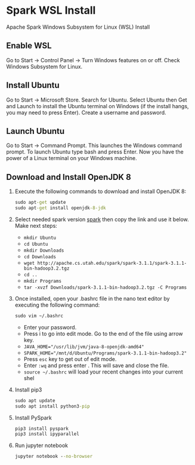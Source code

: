 # Spark WSL Install

Apache Spark Windows Subsystem for Linux (WSL) Install

## Enable WSL

Go to Start → Control Panel → Turn Windows features on or off. Check Windows Subsystem for Linux.

## Install Ubuntu

Go to Start → Microsoft Store. Search for Ubuntu. Select Ubuntu then Get and Launch to install the Ubuntu terminal on Windows (if the install hangs, you may need to press Enter). Create a username and password.

## Launch Ubuntu

Go to Start → Command Prompt. This launches the Windows command prompt. To launch Ubuntu type bash and press Enter. Now you have the power of a Linux terminal on your Windows machine.

## Download and Install OpenJDK 8

1. Execute the following commands to download and install OpenJDK 8:

    ```cmd
    sudo apt-get update
    sudo apt-get install openjdk-8-jdk
    ```

2. Select needed spark version [spark](https://spark.apache.org/downloads.html) then copy the link and use it below. Make next steps:
    - `mkdir Ubuntu`
    - `cd Ubuntu`
    - `mkdir Downloads`
    - `cd Downloads`
    - `wget http://apache.cs.utah.edu/spark/spark-3.1.1/spark-3.1.1-bin-hadoop3.2.tgz`
    - `cd ..`
    - `mkdir Programs`
    - `tar -xvzf Downloads/spark-3.1.1-bin-hadoop3.2.tgz -C Programs`

3. Once installed, open your .bashrc file in the nano text editor by executing the following command:

    ```cmd
    sudo vim ~/.bashrc
    ```

    - Enter your password.
    - Press i to go into edit mode. Go to the end of the file using arrow key.
    - `JAVA_HOME="/usr/lib/jvm/java-8-openjdk-amd64"`
    - `SPARK_HOME="/mnt/d/Ubuntu/Programs/spark-3.1.1-bin-hadoop3.2"`
    - Press `esc` key to get out of edit mode.
    - Enter `:wq` and press enter . This will save and close the file.
    - `source ~/.bashrc` will load your recent changes into your current shel

4. Install pip3
   
    ```cmd
    sudo apt update
    sudo apt install python3-pip
    ```

5. Install PySpark

    ```cmd
    pip3 install pyspark
    pip3 install ipyparallel
    ```
    
6. Run jupyter notebook

    ```cmd
    jupyter notebook --no-browser
    ```
